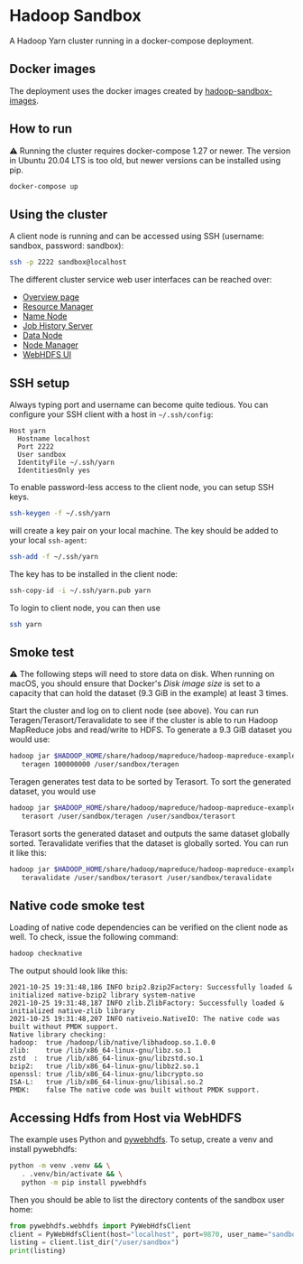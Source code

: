 # Hadoop Sandbox

A Hadoop Yarn cluster running in a docker-compose deployment.

## Docker images

The deployment uses the docker images created by
[hadoop-sandbox-images](https://github.com/hadoop-sandbox/hadoop-sandbox-images).

## How to run

:warning: Running the cluster requires docker-compose 1.27 or
newer. The version in Ubuntu 20.04 LTS is too old, but newer versions
can be installed using pip.

```bash
docker-compose up
```

## Using the cluster

A client node is running and can be accessed using SSH (username:
sandbox, password: sandbox):

```bash
ssh -p 2222 sandbox@localhost
```

The different cluster service web user interfaces can be reached over:

* [Overview page](http://localhost:8080)
* [Resource Manager](http://localhost:8088/)
* [Name Node](http://localhost:9870/)
* [Job History Server](http://localhost:19888/)
* [Data Node](http://localhost:9864/)
* [Node Manager](http://localhost:8042/)
* [WebHDFS UI](http://localhost:9870/explorer.html)


## SSH setup

Always typing port and username can become quite tedious. You can
configure your SSH client with a host in `~/.ssh/config`:

```
Host yarn
  Hostname localhost
  Port 2222
  User sandbox
  IdentityFile ~/.ssh/yarn
  IdentitiesOnly yes
```

To enable password-less access to the client node, you can setup SSH
keys.

```bash
ssh-keygen -f ~/.ssh/yarn
```

will create a key pair on your local machine. The key should be added
to your local `ssh-agent`:

```bash
ssh-add -f ~/.ssh/yarn
```

The key has to be installed in the client node:

```bash
ssh-copy-id -i ~/.ssh/yarn.pub yarn
```

To login to client node, you can then use
```bash
ssh yarn
```

## Smoke test

:warning: The following steps will need to store data on
disk. When running on macOS, you should ensure that Docker's *Disk
image size* is set to a capacity that can hold the dataset (9.3 GiB in
the example) at least 3 times.

Start the cluster and log on to client node (see above). You can run
Teragen/Terasort/Teravalidate to see if the cluster is able to run
Hadoop MapReduce jobs and read/write to HDFS. To generate a 9.3 GiB
dataset you would use:

```bash
hadoop jar $HADOOP_HOME/share/hadoop/mapreduce/hadoop-mapreduce-examples-*.jar \
   teragen 100000000 /user/sandbox/teragen
```

Teragen generates test data to be sorted by Terasort. To sort the
generated dataset, you would use

```bash
hadoop jar $HADOOP_HOME/share/hadoop/mapreduce/hadoop-mapreduce-examples-*.jar \
   terasort /user/sandbox/teragen /user/sandbox/terasort
```

Terasort sorts the generated dataset and outputs the same dataset
globally sorted. Teravalidate verifies that the dataset is globally
sorted. You can run it like this:

```bash
hadoop jar $HADOOP_HOME/share/hadoop/mapreduce/hadoop-mapreduce-examples-*.jar \
   teravalidate /user/sandbox/terasort /user/sandbox/teravalidate
```

## Native code smoke test

Loading of native code dependencies can be verified on the client node
as well. To check, issue the following command:

```bash
hadoop checknative
```

The output should look like this:

```
2021-10-25 19:31:48,186 INFO bzip2.Bzip2Factory: Successfully loaded & initialized native-bzip2 library system-native
2021-10-25 19:31:48,187 INFO zlib.ZlibFactory: Successfully loaded & initialized native-zlib library
2021-10-25 19:31:48,207 INFO nativeio.NativeIO: The native code was built without PMDK support.
Native library checking:
hadoop:  true /hadoop/lib/native/libhadoop.so.1.0.0
zlib:    true /lib/x86_64-linux-gnu/libz.so.1
zstd  :  true /lib/x86_64-linux-gnu/libzstd.so.1
bzip2:   true /lib/x86_64-linux-gnu/libbz2.so.1
openssl: true /lib/x86_64-linux-gnu/libcrypto.so
ISA-L:   true /lib/x86_64-linux-gnu/libisal.so.2
PMDK:    false The native code was built without PMDK support.
```

## Accessing Hdfs from Host via WebHDFS

The example uses Python and [pywebhdfs](https://pypi.org/project/pywebhdfs/). To setup, create a venv and install
pywebhdfs:

```bash
python -m venv .venv && \
   . .venv/bin/activate && \
   python -m pip install pywebhdfs
```

Then you should be able to list the directory contents of the sandbox user home:

```python
from pywebhdfs.webhdfs import PyWebHdfsClient
client = PyWebHdfsClient(host="localhost", port=9870, user_name="sandbox")
listing = client.list_dir("/user/sandbox")
print(listing)
```
